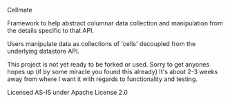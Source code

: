 Cellmate

Framework to help abstract columnar data collection and manipulation from the details specific to that API.  

Users manipulate data as collections of 'cells' decoupled from the underlying datastore API. 

This project is not yet ready to be forked or used. Sorry to get anyones hopes up (if by some miracle you found this already)
It's about 2-3 weeks away from where I want it with regards to functionality and testing. 

Licensed AS-IS under Apache License 2.0



